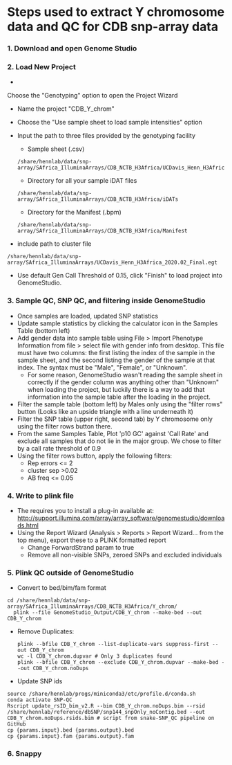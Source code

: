 # Steps used to extract Y chromosome data and QC for CDB snp-array data

### 1. Download and open Genome Studio
### 2. Load New Project
-
Choose the "Genotyping" option to open the Project Wizard
- Name the project "CDB_Y_chrom"
- Choose the "Use sample sheet to load sample intensities" option
- Input the path to three files provided by the genotyping facility
    - Sample sheet (.csv)
    ```
    /share/hennlab/data/snp-array/SAfrica_IlluminaArrays/CDB_NCTB_H3Africa/UCDavis_Henn_H3Africa_2020.02_SampleSheet.csv
    ```
    - Directory for all your sample iDAT files
    ```
    /share/hennlab/data/snp-array/SAfrica_IlluminaArrays/CDB_NCTB_H3Africa/iDATs
    ```
    - Directory for the Manifest (.bpm)
    ```
    /share/hennlab/data/snp-array/SAfrica_IlluminaArrays/CDB_NCTB_H3Africa/Manifest
    ```

- include path to cluster file
```
/share/hennlab/data/snp-array/SAfrica_IlluminaArrays/UCDavis_Henn_H3Africa_2020.02_Final.egt
```
- Use default Gen Call Threshold of 0.15, click "Finish" to load project into GenomeStudio.

### 3. Sample QC, SNP QC, and filtering inside GenomeStudio

- Once samples are loaded, updated SNP statistics
- Update sample statistics by clicking the calculator icon in the Samples Table (bottom left)
- Add gender data into sample table using File > Import Phenotype Information from file > select file with gender info from desktop. This file must have two columns: the first listing the index of the sample in the sample sheet, and the second listing the gender of the sample at that index. The syntax must be "Male", "Female", or "Unknown".  
  - For some reason, GenomeStudio wasn't reading the sample sheet in correctly if the gender column was anything other than "Unknown" when loading the project, but luckily there is a way to add that information into the sample table after the loading in the project.
- Filter the sample table (bottom left) by Males only using the "filter rows" button (Looks like an upside triangle with a line underneath it)
- Filter the SNP table (upper right, second tab) by Y chromosome only using the filter rows button there.
- From the same Samples Table, Plot 'p10 GC' against 'Call Rate' and exclude all samples that do not lie in the major group. We chose to filter by a call rate threshold of 0.9
- Using the filter rows button, apply the following filters:
  - Rep errors <= 2
  - cluster sep >0.02  
  - AB freq <= 0.05

### 4. Write to plink file
- The requires you to install a plug-in available at: http://support.illumina.com/array/array_software/genomestudio/downloads.html
- Using the Report Wizard (Analysis > Reports > Report Wizard... from the top menu), export these to a PLINK formatted report
  - Change ForwardStrand param to true
  - Remove all non-visible SNPs, zeroed SNPs and excluded individuals

### 5. Plink QC outside of GenomeStudio
- Convert to bed/bim/fam format
```
cd /share/hennlab/data/snp-array/SAfrica_IlluminaArrays/CDB_NCTB_H3Africa/Y_chrom/
  plink --file GenomeStudio_Output/CDB_Y_chrom --make-bed --out CDB_Y_chrom
```
- Remove Duplicates:
  ```
  plink --bfile CDB_Y_chrom --list-duplicate-vars suppress-first --out CDB_Y_chrom
  wc -l CDB_Y_chrom.dupvar # Only 3 duplicates found
  plink --bfile CDB_Y_chrom --exclude CDB_Y_chrom.dupvar --make-bed --out CDB_Y_chrom.noDups
  ```
- Update SNP ids
```
source /share/hennlab/progs/miniconda3/etc/profile.d/conda.sh
conda activate SNP-QC
Rscript update_rsID_bim_v2.R --bim CDB_Y_chrom.noDups.bim --rsid /share/hennlab/reference/dbSNP/snp144_snpOnly_noContig.bed --out CDB_Y_chrom.noDups.rsids.bim # script from snake-SNP_QC pipeline on GitHub
cp {params.input}.bed {params.output}.bed
cp {params.input}.fam {params.output}.fam
```

### 6. Snappy
